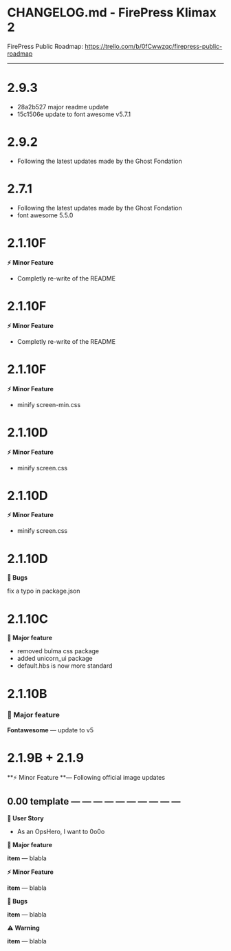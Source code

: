 # CHANGELOG.md - FirePress Klimax 2

FirePress Public Roadmap:
https://trello.com/b/0fCwwzqc/firepress-public-roadmap

---

# 2.9.3

- 28a2b527 major readme update
- 15c1506e update to font awesome v5.7.1

# 2.9.2
- Following the latest updates made by the Ghost Fondation

# 2.7.1

- Following the latest updates made by the Ghost Fondation
- font awesome 5.5.0

# 2.1.10F
  
**⚡️ Minor Feature**

- Completly re-write of the README

# 2.1.10F
  
**⚡️ Minor Feature**

- Completly re-write of the README

# 2.1.10F
  
**⚡️ Minor Feature**

- minify screen-min.css

# 2.1.10D

**⚡️ Minor Feature**

- minify screen.css


# 2.1.10D

**⚡️ Minor Feature**

- minify screen.css


# 2.1.10D

**🐛 Bugs**

fix a typo in package.json

# 2.1.10C

**🚀 Major feature**

- removed bulma css package
- added unicorn_ui package
- default.hbs is now more standard

# 2.1.10B


### 🚀 Major feature

**Fontawesome** — update to v5


# 2.1.9B + 2.1.9

**⚡️ Minor Feature **— Following official image updates


## 0.00 template — — — — — — — — — —

**🎨 User Story**
- As an OpsHero, I want to 0o0o

**🚀 Major feature**

**item** — blabla

**⚡️ Minor Feature**

**item** — blabla

**🐛 Bugs**

**item** — blabla

**⚠️ Warning**

**item** — blabla

